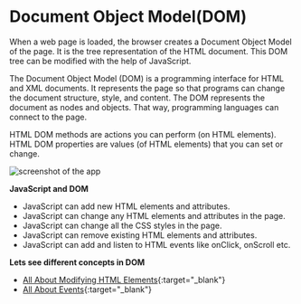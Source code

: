 # Document Object Model(DOM)

When a web page is loaded, the browser creates a Document Object Model of the page. It is the tree representation of the HTML document. This DOM tree can be modified with the help of JavaScript.

The Document Object Model (DOM) is a programming interface for HTML and XML documents. It represents the page so that programs can change the document structure, style, and content. The DOM represents the document as nodes and objects. That way, programming languages can connect to the page.

HTML DOM methods are actions you can perform (on HTML elements).
HTML DOM properties are values (of HTML elements) that you can set or change.

![screenshot of the app](https://raw.githubusercontent.com/praveenorugantitech/praveenorugantitech-javascript/master/8_Document%20Object%20Model(DOM)/images/screenshot.png)


**JavaScript and DOM**

- JavaScript can add new HTML elements and attributes.
- JavaScript can change any HTML elements and attributes in the page.
- JavaScript can change all the CSS styles in the page.
- JavaScript can remove existing HTML elements and attributes.
- JavaScript can add and listen to HTML events like onClick, onScroll etc.


**Lets see different concepts in DOM**

- [All About Modifying HTML Elements](https://praveenorugantitech.github.io/praveenorugantitech-javascript/8_Document%20Object%20Model(DOM)/1_HTML%20Elements){:target="_blank"}
- [All About Events](https://praveenorugantitech.github.io/praveenorugantitech-javascript/8_Document%20Object%20Model(DOM)/2_Events){:target="_blank"}



